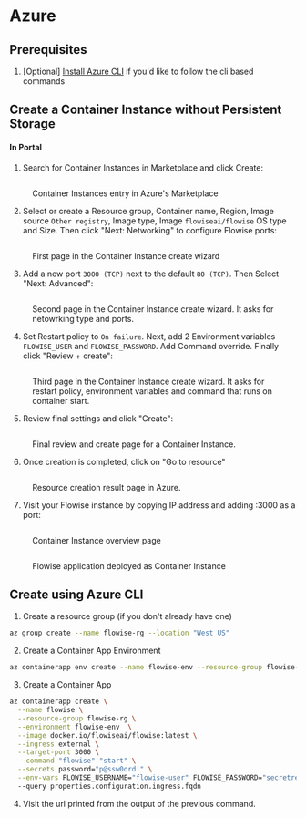 # Azure

## Prerequisites

1. \[Optional] [Install Azure CLI](https://learn.microsoft.com/en-us/cli/azure/install-azure-cli) if you'd like to follow the cli based commands

## Create a Container Instance without Persistent Storage

#### In Portal

1. Search for Container Instances in Marketplace and click Create:

<figure><img src="../.gitbook/assets/1.png" alt=""><figcaption><p>Container Instances entry in Azure's Marketplace</p></figcaption></figure>

2. Select or create a Resource group, Container name, Region, Image source `Other registry`, Image type, Image `flowiseai/flowise` OS type and Size. Then click "Next: Networking" to configure Flowise ports:

<figure><img src="../.gitbook/assets/2.png" alt=""><figcaption><p>First page in the Container Instance create wizard</p></figcaption></figure>

3. Add a new port `3000 (TCP)` next to the default `80 (TCP)`. Then Select "Next: Advanced":

<figure><img src="../.gitbook/assets/3.png" alt=""><figcaption><p>Second page in the Container Instance create wizard. It asks for netowrking type and ports.</p></figcaption></figure>

4. Set Restart policy to `On failure`. Next, add 2 Environment variables `FLOWISE_USER` and `FLOWISE_PASSWORD`. Add Command override. Finally click "Review + create":

<figure><img src="../.gitbook/assets/4.png" alt=""><figcaption><p>Third page in the Container Instance create wizard. It asks for restart policy, environment variables and command that runs on container start.</p></figcaption></figure>

5. Review final settings and click "Create":

<figure><img src="../.gitbook/assets/5.png" alt=""><figcaption><p>Final review and create page for a Container Instance.</p></figcaption></figure>

6. Once creation is completed, click on "Go to resource"

<figure><img src="../.gitbook/assets/6.png" alt=""><figcaption><p>Resource creation result page in Azure.</p></figcaption></figure>

7. Visit your Flowise instance by copying IP address and adding :3000 as a port:

<figure><img src="../.gitbook/assets/7.png" alt=""><figcaption><p>Container Instance overview page</p></figcaption></figure>

<figure><img src="../.gitbook/assets/8.png" alt=""><figcaption><p>Flowise application deployed as Container Instance</p></figcaption></figure>

## Create using Azure CLI

1. Create a resource group (if you don't already have one)

```bash
az group create --name flowise-rg --location "West US"
```

2. Create a Container App Environment

```bash
az containerapp env create --name flowise-env --resource-group flowise-rg --location "West US"
```

3. Create a Container App

```bash
az containerapp create \
  --name flowise \
  --resource-group flowise-rg \
  --environment flowise-env  \
  --image docker.io/flowiseai/flowise:latest \
  --ingress external \
  --target-port 3000 \
  --command "flowise" "start" \
  --secrets password="p@ssw0ord!" \
  --env-vars FLOWISE_USERNAME="flowise-user" FLOWISE_PASSWORD="secretref:password"
  --query properties.configuration.ingress.fqdn
```

4. Visit the url printed from the output of the previous command.
